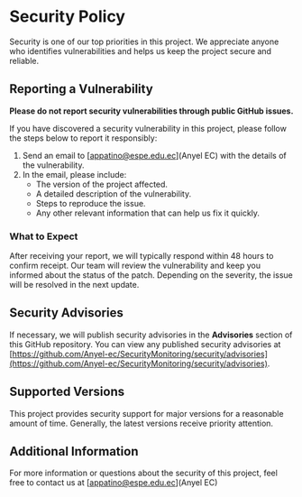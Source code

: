 <!--
 - SPDX-FileCopyrightText: 2024 Angel Patiño and contributors
 - SPDX-License-Identifier: AGPL-3.0-or-later
-->
# Security Policy

Security is one of our top priorities in this project. We appreciate anyone who identifies vulnerabilities and helps us keep the project secure and reliable.

## Reporting a Vulnerability

**Please do not report security vulnerabilities through public GitHub issues.**

If you have discovered a security vulnerability in this project, please follow the steps below to report it responsibly:

1. Send an email to [appatino@espe.edu.ec](Anyel EC) with the details of the vulnerability.
2. In the email, please include:
   - The version of the project affected.
   - A detailed description of the vulnerability.
   - Steps to reproduce the issue.
   - Any other relevant information that can help us fix it quickly.

### What to Expect

After receiving your report, we will typically respond within 48 hours to confirm receipt. Our team will review the vulnerability and keep you informed about the status of the patch. Depending on the severity, the issue will be resolved in the next update.

## Security Advisories

If necessary, we will publish security advisories in the **Advisories** section of this GitHub repository. You can view any published security advisories at [https://github.com/Anyel-ec/SecurityMonitoring/security/advisories](https://github.com/Anyel-ec/SecurityMonitoring/security/advisories).

## Supported Versions

This project provides security support for major versions for a reasonable amount of time. Generally, the latest versions receive priority attention.

## Additional Information

For more information or questions about the security of this project, feel free to contact us at [appatino@espe.edu.ec](Anyel EC)
